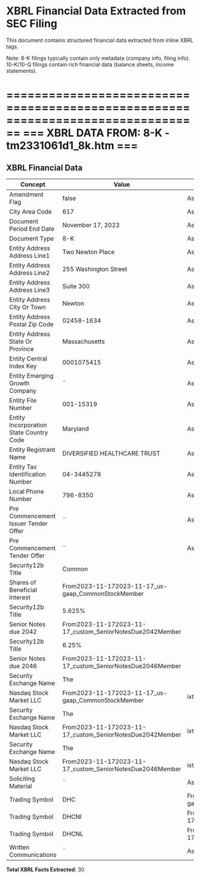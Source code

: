 # XBRL Financial Data Extracted from SEC Filing

This document contains structured financial data extracted from inline XBRL tags.

Note: 8-K filings typically contain only metadata (company info, filing info).
      10-K/10-Q filings contain rich financial data (balance sheets, income statements).


================================================================================
=== XBRL DATA FROM: 8-K - tm2331061d1_8k.htm ===
================================================================================

## XBRL Financial Data

| Concept | Value | Context | Format |
|---------|-------|---------|--------|
| Amendment Flag | false | AsOf2023-11-17 |  |
| City Area Code | 617 | AsOf2023-11-17 |  |
| Document Period End Date | November 17, 2023 | AsOf2023-11-17 | ixt:datemonthdayyearen |
| Document Type | 8-K | AsOf2023-11-17 |  |
| Entity Address Address Line1 | Two Newton Place | AsOf2023-11-17 |  |
| Entity Address Address Line2 | 255 Washington Street | AsOf2023-11-17 |  |
| Entity Address Address Line3 | Suite 300 | AsOf2023-11-17 |  |
| Entity Address City Or Town | Newton | AsOf2023-11-17 |  |
| Entity Address Postal Zip Code | 02458-1634 | AsOf2023-11-17 |  |
| Entity Address State Or Province | Massachusetts | AsOf2023-11-17 | ixt-sec:stateprovnameen |
| Entity Central Index Key | 0001075415 | AsOf2023-11-17 |  |
| Entity Emerging Growth Company | ¨ | AsOf2023-11-17 | ixt:booleanfalse |
| Entity File Number | 001-15319 | AsOf2023-11-17 |  |
| Entity Incorporation State Country Code | Maryland | AsOf2023-11-17 | ixt-sec:stateprovnameen |
| Entity Registrant Name | DIVERSIFIED HEALTHCARE TRUST | AsOf2023-11-17 |  |
| Entity Tax Identification Number | 04-3445278 | AsOf2023-11-17 |  |
| Local Phone Number | 796-8350 | AsOf2023-11-17 |  |
| Pre Commencement Issuer Tender Offer | ¨ | AsOf2023-11-17 | ixt:booleanfalse |
| Pre Commencement Tender Offer | ¨ | AsOf2023-11-17 | ixt:booleanfalse |
| Security12b Title | Common
    Shares of Beneficial Interest | From2023-11-172023-11-17_us-gaap_CommonStockMember |  |
| Security12b Title | 5.625%
    Senior Notes due 2042 | From2023-11-172023-11-17_custom_SeniorNotesDue2042Member |  |
| Security12b Title | 6.25%
    Senior Notes due 2046 | From2023-11-172023-11-17_custom_SeniorNotesDue2046Member |  |
| Security Exchange Name | The
    Nasdaq Stock Market LLC | From2023-11-172023-11-17_us-gaap_CommonStockMember | ixt-sec:exchnameen |
| Security Exchange Name | The
    Nasdaq Stock Market LLC | From2023-11-172023-11-17_custom_SeniorNotesDue2042Member | ixt-sec:exchnameen |
| Security Exchange Name | The
    Nasdaq Stock Market LLC | From2023-11-172023-11-17_custom_SeniorNotesDue2046Member | ixt-sec:exchnameen |
| Soliciting Material | ¨ | AsOf2023-11-17 | ixt:booleanfalse |
| Trading Symbol | DHC | From2023-11-172023-11-17_us-gaap_CommonStockMember |  |
| Trading Symbol | DHCNI | From2023-11-172023-11-17_custom_SeniorNotesDue2042Member |  |
| Trading Symbol | DHCNL | From2023-11-172023-11-17_custom_SeniorNotesDue2046Member |  |
| Written Communications | ¨ | AsOf2023-11-17 | ixt:booleanfalse |

**Total XBRL Facts Extracted:** 30


